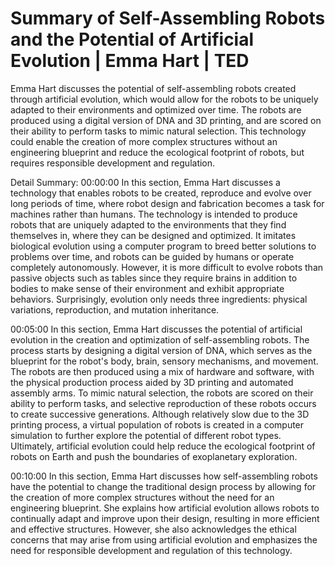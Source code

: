 # Summary of Self-Assembling Robots and the Potential of Artificial Evolution | Emma Hart | TED

Emma Hart discusses the potential of self-assembling robots created through artificial evolution, which would allow for the robots to be uniquely adapted to their environments and optimized over time. The robots are produced using a digital version of DNA and 3D printing, and are scored on their ability to perform tasks to mimic natural selection. This technology could enable the creation of more complex structures without an engineering blueprint and reduce the ecological footprint of robots, but requires responsible development and regulation.

Detail Summary: 
00:00:00
In this section, Emma Hart discusses a technology that enables robots to be created, reproduce and evolve over long periods of time, where robot design and fabrication becomes a task for machines rather than humans. The technology is intended to produce robots that are uniquely adapted to the environments that they find themselves in, where they can be designed and optimized. It imitates biological evolution using a computer program to breed better solutions to problems over time, and robots can be guided by humans or operate completely autonomously. However, it is more difficult to evolve robots than passive objects such as tables since they require brains in addition to bodies to make sense of their environment and exhibit appropriate behaviors. Surprisingly, evolution only needs three ingredients: physical variations, reproduction, and mutation inheritance.

00:05:00
In this section, Emma Hart discusses the potential of artificial evolution in the creation and optimization of self-assembling robots. The process starts by designing a digital version of DNA, which serves as the blueprint for the robot's body, brain, sensory mechanisms, and movement. The robots are then produced using a mix of hardware and software, with the physical production process aided by 3D printing and automated assembly arms. To mimic natural selection, the robots are scored on their ability to perform tasks, and selective reproduction of these robots occurs to create successive generations. Although relatively slow due to the 3D printing process, a virtual population of robots is created in a computer simulation to further explore the potential of different robot types. Ultimately, artificial evolution could help reduce the ecological footprint of robots on Earth and push the boundaries of exoplanetary exploration.

00:10:00
In this section, Emma Hart discusses how self-assembling robots have the potential to change the traditional design process by allowing for the creation of more complex structures without the need for an engineering blueprint. She explains how artificial evolution allows robots to continually adapt and improve upon their design, resulting in more efficient and effective structures. However, she also acknowledges the ethical concerns that may arise from using artificial evolution and emphasizes the need for responsible development and regulation of this technology.

